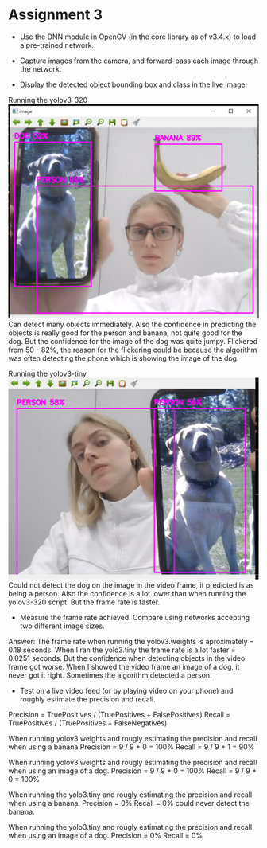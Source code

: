 # Assignment 3


- Use the DNN module in OpenCV (in the core library as of v3.4.x) to load a pre-trained network.

- Capture images from the camera, and forward-pass each image through the network.

- Display the detected object bounding box and class in the live image.

Running the yolov3-320
![objects_320](objects_320.png)
Can detect many objects immediately. Also the confidence in predicting the objects is really good for the person and banana, not quite good for the dog. But the confidence for the image of the dog was quite jumpy. Flickered from 50 - 82%, the reason for the flickering could be because the algorithm was often detecting the phone which is showing the image of the dog.

Running the yolov3-tiny
![objects_tiny](object_tiny.png)
Could not detect the dog on the image in the video frame, it predicted is as being a person. Also the confidence is a lot lower than when running the yolov3-320 script. But the frame rate is faster.


- Measure the frame rate achieved.  Compare using networks accepting two different image sizes.

Answer: The frame rate when running the yolov3.weights is aproximately = 0.18 seconds. When I ran the yolo3.tiny the frame rate is a lot faster = 0.0251 seconds. But the confidence when detecting objects in the video frame got worse. When I showed the video frame an image of a dog, it never got it right. Sometimes the algorithm detected a person. 

- Test on a live video feed (or by playing video on your phone) and roughly estimate the precision and recall.

Precision = TruePositives / (TruePositives + FalsePositives)
Recall = TruePositives / (TruePositives + FalseNegatives)

When running yolov3.weights and rougly estimating the precision and recall when using a banana
Precision = 9 / 9 + 0 = 100%
Recall = 9 / 9 + 1 = 90%

When running yolov3.weights and rougly estimating the precision and recall when using an image of a dog.
Precision = 9 / 9 + 0 = 100%
Recall = 9 / 9 + 0 = 100%


When running the yolo3.tiny and rougly estimating the precision and recall when using a banana.
Precision = 0%
Recall = 0%
could never detect the banana.

When running the yolo3.tiny and rougly estimating the precision and recall when using an image of a dog.
Precision = 0%
Recall = 0%
